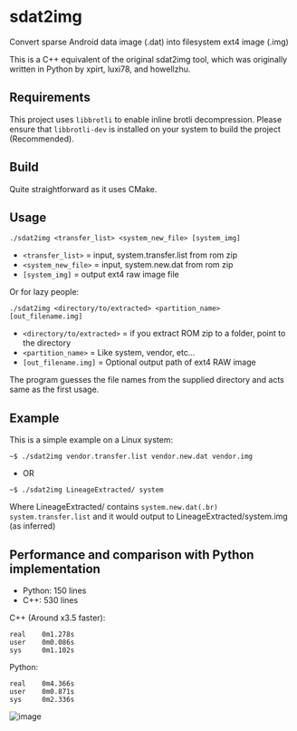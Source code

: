 # sdat2img
Convert sparse Android data image (.dat) into filesystem ext4 image (.img)

This is a C++ equivalent of the original sdat2img tool, which was originally written in Python by xpirt, luxi78, and howellzhu.

## Requirements
This project uses `libbrotli` to enable inline brotli decompression. Please ensure that `libbrotli-dev` is installed on your system to build the project (Recommended).

## Build
Quite straightforward as it uses CMake.

## Usage
```
./sdat2img <transfer_list> <system_new_file> [system_img]
```
- `<transfer_list>` = input, system.transfer.list from rom zip
- `<system_new_file>` = input, system.new.dat from rom zip
- `[system_img]` = output ext4 raw image file

Or for lazy people:
```
./sdat2img <directory/to/extracted> <partition_name> [out_filename.img]
```
- `<directory/to/extracted>` = if you extract ROM zip to a folder, point to the directory
- `<partition_name>` = Like system, vendor, etc...
- `[out_filename.img]` = Optional output path of ext4 RAW image

The program guesses the file names from the supplied directory and acts same as the first usage.

## Example
This is a simple example on a Linux system: 
```
~$ ./sdat2img vendor.transfer.list vendor.new.dat vendor.img
```

- OR

```
~$ ./sdat2img LineageExtracted/ system
```
Where LineageExtracted/ contains `system.new.dat(.br)` `system.transfer.list` and it would output to LineageExtracted/system.img (as inferred)

## Performance and comparison with Python implementation
- Python: 150 lines
- C++: 530 lines

C++ (Around x3.5 faster):
```
real    0m1.278s
user    0m0.086s
sys     0m1.102s
```

Python:
```
real    0m4.366s
user    0m0.871s
sys     0m2.336s
```

![image](https://github.com/user-attachments/assets/8d60e29c-6195-44a4-9bca-0e546041dc5b)

